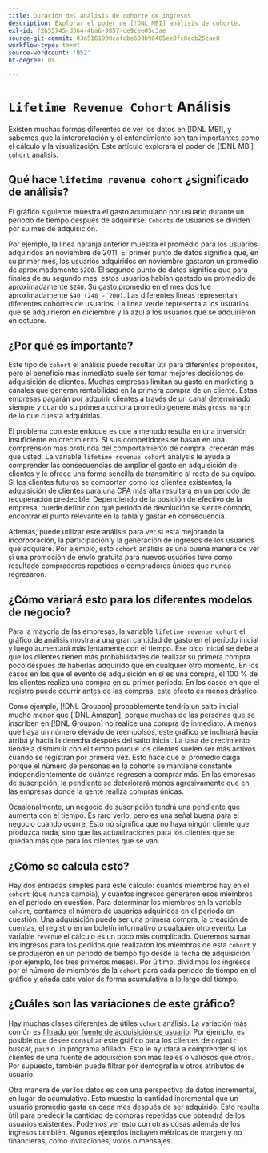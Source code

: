 ```yaml
---
title: Duración del análisis de cohorte de ingresos
description: Explorar el poder de [!DNL MBI] análisis de cohorte.
exl-id: f2b55745-d364-4ba6-9857-ce9cee05c3ae
source-git-commit: 03a5161930cafcbe600b96465ee0fc0ecb25cae8
workflow-type: tm+mt
source-wordcount: '952'
ht-degree: 0%

---
```


# `Lifetime Revenue Cohort` Análisis

Existen muchas formas diferentes de ver los datos en [!DNL MBI], y sabemos que la interpretación y el entendimiento son tan importantes como el cálculo y la visualización. Este artículo explorará el poder de [!DNL MBI] `cohort` análisis.

## Qué hace `lifetime revenue cohort` ¿significado de análisis?

El gráfico siguiente muestra el gasto acumulado por usuario durante un período de tiempo después de adquirirse. `Cohorts` de usuarios se dividen por su mes de adquisición.

Por ejemplo, la línea naranja anterior muestra el promedio para los usuarios adquiridos en noviembre de 2011. El primer punto de datos significa que, en su primer mes, los usuarios adquiridos en noviembre gastaron un promedio de aproximadamente `$200`. El segundo punto de datos significa que para finales de su segundo mes, estos usuarios habían gastado un promedio de aproximadamente `$240`. Su gasto promedio en el mes dos fue aproximadamente `$40 (240 - 200)`. Las diferentes líneas representan diferentes cohortes de usuarios. La línea verde representa a los usuarios que se adquirieron en diciembre y la azul a los usuarios que se adquirieron en octubre.

## ¿Por qué es importante?

Este tipo de `cohort` el análisis puede resultar útil para diferentes propósitos, pero el beneficio más inmediato suele ser tomar mejores decisiones de adquisición de clientes. Muchas empresas limitan su gasto en marketing a canales que generan rentabilidad en la primera compra de un cliente. Estas empresas pagarán por adquirir clientes a través de un canal determinado siempre y cuando su primera compra promedio genere más `gross margin` de lo que cuesta adquirirlas.

El problema con este enfoque es que a menudo resulta en una inversión insuficiente en crecimiento. Si sus competidores se basan en una comprensión más profunda del comportamiento de compra, crecerán más que usted. La variable `lifetime revenue cohort` analysis le ayuda a comprender las consecuencias de ampliar el gasto en adquisición de clientes y le ofrece una forma sencilla de transmitirlo al resto de su equipo. Si los clientes futuros se comportan como los clientes existentes, la adquisición de clientes para una CPA más alta resultará en un periodo de recuperación predecible. Dependiendo de la posición de efectivo de la empresa, puede definir con qué periodo de devolución se siente cómodo, encontrar el punto relevante en la tabla y gastar en consecuencia.

Además, puede utilizar este análisis para ver si está mejorando la incorporación, la participación y la generación de ingresos de los usuarios que adquiere.  Por ejemplo, esto `cohort` análisis es una buena manera de ver si una promoción de envío gratuita para nuevos usuarios tuvo como resultado compradores repetidos o compradores únicos que nunca regresaron.

## ¿Cómo variará esto para los diferentes modelos de negocio?

Para la mayoría de las empresas, la variable `lifetime revenue cohort` el gráfico de análisis mostrará una gran cantidad de gasto en el período inicial y luego aumentará más lentamente con el tiempo. Ese pico inicial se debe a que los clientes tienen más probabilidades de realizar su primera compra poco después de haberlas adquirido que en cualquier otro momento. En los casos en los que el evento de adquisición en sí es una compra, el 100 % de los clientes realiza una compra en su primer periodo. En los casos en que el registro puede ocurrir antes de las compras, este efecto es menos drástico.

Como ejemplo, [!DNL Groupon] probablemente tendría un salto inicial mucho menor que [!DNL Amazon], porque muchas de las personas que se inscriben en [!DNL Groupon] no realice una compra de inmediato. A menos que haya un número elevado de reembolsos, este gráfico se inclinará hacia arriba y hacia la derecha después del salto inicial. La tasa de crecimiento tiende a disminuir con el tiempo porque los clientes suelen ser más activos cuando se registran por primera vez. Esto hace que el promedio caiga porque el número de personas en la cohorte se mantiene constante independientemente de cuántas regresen a comprar más. En las empresas de suscripción, la pendiente se deteriorará menos agresivamente que en las empresas donde la gente realiza compras únicas.

Ocasionalmente, un negocio de suscripción tendrá una pendiente que aumenta con el tiempo. Es raro verlo, pero es una señal buena para el negocio cuando ocurre. Esto no significa que no haya ningún cliente que produzca nada, sino que las actualizaciones para los clientes que se quedan más que para los clientes que se van.

## ¿Cómo se calcula esto?

Hay dos entradas simples para este cálculo: cuántos miembros hay en el `cohort` (que nunca cambia), y cuántos ingresos generaron esos miembros en el periodo en cuestión. Para determinar los miembros en la variable `cohort`, contamos el número de usuarios adquiridos en el periodo en cuestión. Una adquisición puede ser una primera compra, la creación de cuentas, el registro en un boletín informativo o cualquier otro evento. La variable `revenue` el cálculo es un poco más complicado. Queremos sumar los ingresos para los pedidos que realizaron los miembros de esta `cohort` y se produjeron en un período de tiempo fijo desde la fecha de adquisición (por ejemplo, los tres primeros meses). Por último, dividimos los ingresos por el número de miembros de la `cohort` para cada periodo de tiempo en el gráfico y añada este valor de forma acumulativa a lo largo del tiempo.

## ¿Cuáles son las variaciones de este gráfico?

Hay muchas clases diferentes de útiles `cohort` análisis.  La variación más común es [filtrado por fuente de adquisición de usuario](../analysis/most-value-source-channel.md). Por ejemplo, es posible que desee consultar este gráfico para los clientes de `organic` buscar, `paid` o un programa afiliado. Esto le ayudará a comprender si los clientes de una fuente de adquisición son más leales o valiosos que otros. Por supuesto, también puede filtrar por demografía u otros atributos de usuario.

Otra manera de ver los datos es con una perspectiva de datos incremental, en lugar de acumulativa.  Esto muestra la cantidad incremental que un usuario promedio gasta en cada mes después de ser adquirido.  Esto resulta útil para predecir la cantidad de compras repetidas que obtendrá de los usuarios existentes. Podemos ver esto con otras cosas además de los ingresos también. Algunos ejemplos incluyen métricas de margen y no financieras, como invitaciones, votos o mensajes.
